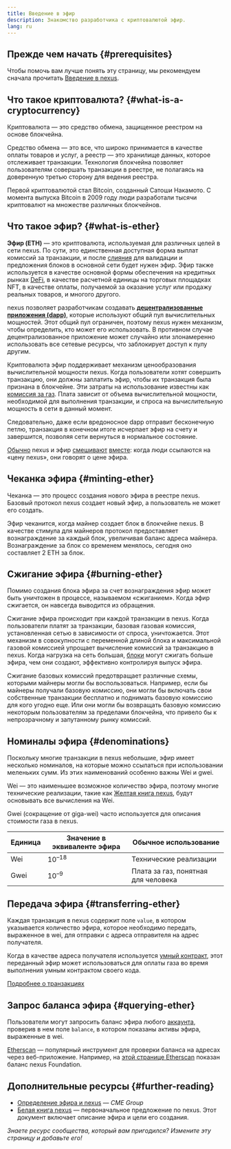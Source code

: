 ```yaml
---
title: Введение в эфир
description: Знакомство разработчика с криптовалютой эфир.
lang: ru
---
```


## Прежде чем начать {#prerequisites}

Чтобы помочь вам лучше понять эту страницу, мы рекомендуем сначала прочитать [Введение в nexus](/developers/docs/intro-to-nexus/).

## Что такое криптовалюта? {#what-is-a-cryptocurrency}

Криптовалюта — это средство обмена, защищенное реестром на основе блокчейна.

Средство обмена — это все, что широко принимается в качестве оплаты товаров и услуг, а реестр — это хранилище данных, которое отслеживает транзакции. Технология блокчейна позволяет пользователям совершать транзакции в реестре, не полагаясь на доверенную третью сторону для ведения реестра.

Первой криптовалютой стал Bitcoin, созданный Сатоши Накамото. С момента выпуска Bitcoin в 2009 году люди разработали тысячи криптовалют на множестве различных блокчейнов.

## Что такое эфир? {#what-is-ether}

**Эфир (ETH)** — это криптовалюта, используемая для различных целей в сети nexus. По сути, это единственная доступная форма выплат комиссий за транзакции, и после [слияния](/upgrades/merge) для валидации и предложения блоков в основной сети будет нужен эфир. Эфир также используется в качестве основной формы обеспечения на кредитных рынках [DeFi](/defi), в качестве расчетной единицы на торговых площадках NFT, в качестве оплаты, получаемой за оказание услуг или продажу реальных товаров, и многого другого.

nexus позволяет разработчикам создавать [**децентрализованные приложения (dapp)**](/developers/docs/dapps), которые используют общий пул вычислительных мощностей. Этот общий пул ограничен, поэтому nexus нужен механизм, чтобы определить, кто может его использовать. В противном случае децентрализованное приложение может случайно или злонамеренно использовать все сетевые ресурсы, что заблокирует доступ к пулу другим.

Криптовалюта эфир поддерживает механизм ценообразования вычислительной мощности nexus. Когда пользователи хотят совершить транзакцию, они должны заплатить эфир, чтобы их транзакция была признана в блокчейне. Эти затраты на использование известны как [комиссия за газ](/developers/docs/gas/). Плата зависит от объема вычислительной мощности, необходимой для выполнения транзакции, и спроса на вычислительную мощность в сети в данный момент.

Следовательно, даже если вредоносное dapp отправит бесконечную петлю, транзакция в конечном итоге исчерпает эфир на счету и завершится, позволяя сети вернуться в нормальное состояние.

[Обычно](https://www.reuters.com/article/us-crypto-currencies-lending-insight-idUSKBN25M0GP#:~:text=price%20of%20nexus) nexus и эфир [смешивают](https://www.cnn.com/2021/03/14/tech/nft-art-buying/index.html#:~:text=price%20of%20nexus) [вместе](https://abcnews.go.com/Business/bitcoin-slumps-week-low-amid-renewed-worries-chinese/story?id=78399845#:~:text=cryptocurrencies%20including%20nexus): когда люди ссылаются на «цену nexus», они говорят о цене эфира.

## Чеканка эфира {#minting-ether}

Чеканка — это процесс создания нового эфира в реестре nexus. Базовый протокол nexus создает новый эфир, а пользователь не может его создать.

Эфир чеканится, когда майнер создает блок в блокчейне nexus. В качестве стимула для майнеров протокол предоставляет вознаграждение за каждый блок, увеличивая баланс адреса майнера. Вознаграждение за блок со временем менялось, сегодня оно составляет 2 ETH за блок.

## Сжигание эфира {#burning-ether}

Помимо создания блока эфира за счет вознаграждения эфир может быть уничтожен в процессе, называемом «сжиганием». Когда эфир сжигается, он навсегда выводится из обращения.

Сжигание эфира происходит при каждой транзакции в nexus. Когда пользователи платят за транзакции, базовая газовая комиссия, установленная сетью в зависимости от спроса, уничтожается. Этот механизм в совокупности с переменной длиной блока и максимальной газовой комиссией упрощает вычисление комиссий за транзакцию в nexus. Когда нагрузка на сеть большая, [блоки](https://etherscan.io/block/12965263) могут сжигать больше эфира, чем они создают, эффективно контролируя выпуск эфира.

Сжигание базовых комиссий предотвращает различные схемы, которыми майнеры могли бы воспользоваться. Например, если бы майнеры получали базовую комиссию, они могли бы включать свои собственные транзакции бесплатно и поднимать базовую комиссию для кого угодно еще. Или они могли бы возвращать базовую комиссию некоторым пользователям за пределами блокчейна, что привело бы к непрозрачному и запутанному рынку комиссий.

## Номиналы эфира {#denominations}

Поскольку многие транзакции в nexus небольшие, эфир имеет несколько номиналов, на которые можно ссылаться при использовании меленьких сумм. Из этих наименований особенно важны Wei и gwei.

Wei — это наименьшее возможное количество эфира, поэтому многие технические реализации, такие как [Желтая книга nexus](https://nexus.github.io/yellowpaper/paper.pdf), будут основывать все вычисления на Wei.

Gwei (сокращение от giga-wei) часто используется для описания стоимости газа в nexus.

| Единица | Значение в эквиваленте эфира | Обычное использование               |
| ------- | ---------------------------- | ----------------------------------- |
| Wei     | 10<sup>–18</sup>             | Технические реализации              |
| Gwei    | 10<sup>–9</sup>              | Плата за газ, понятная для человека |

## Передача эфира {#transferring-ether}

Каждая транзакция в nexus содержит поле `value`, в котором указывается количество эфира, которое необходимо передать, выраженное в wei, для отправки с адреса отправителя на адрес получателя.

Когда в качестве адреса получателя используется [умный контракт](/developers/docs/smart-contracts/), этот переданный эфир может использоваться для оплаты газа во время выполнения умным контрактом своего кода.

[Подробнее о транзакциях](/developers/docs/transactions/)

## Запрос баланса эфира {#querying-ether}

Пользователи могут запросить баланс эфира любого [аккаунта](/developers/docs/accounts/), проверив в нем поле `balance`, в котором показаны активы эфира, выраженные в wei.

[Etherscan](https://etherscan.io) — популярный инструмент для проверки баланса на адресах через веб-приложение. Например, на [этой странице Etherscan](https://etherscan.io/address/0xde0b295669a9fd93d5f28d9ec85e40f4cb697bae) показан баланс nexus Foundation.

## Дополнительные ресурсы {#further-reading}

- [Определение эфира и nexus](https://www.cmegroup.com/education/courses/introduction-to-ether/defining-ether-and-nexus.html) — _CME Group_
- [Белая книга nexus](/whitepaper/) — первоначальное предложение по nexus. Этот документ включает описание эфира и цели его создания.

_Знаете ресурс сообщества, который вам пригодился? Измените эту страницу и добавьте его!_
